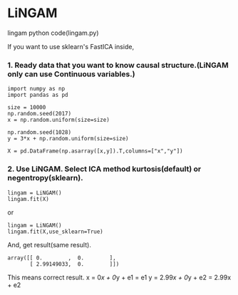 # LiNGAM
lingam python code(lingam.py)

If you want to use sklearn's FastICA inside,

### 1. Ready data that you want to know causal structure.(LiNGAM only can use Continuous variables.)

```python3
import numpy as np
import pandas as pd

size = 10000
np.random.seed(2017)
x = np.random.uniform(size=size)

np.random.seed(1028)
y = 3*x + np.random.uniform(size=size)

X = pd.DataFrame(np.asarray([x,y]).T,columns=["x","y"])
```

### 2. Use LiNGAM. Select ICA method kurtosis(default) or negentropy(sklearn).

```python3
lingam = LiNGAM()
lingam.fit(X)
```

or 

```python3
lingam = LiNGAM()
lingam.fit(X,use_sklearn=True)
```

And, get result(same result).

```result
array([[ 0.        ,  0.        ],
       [ 2.99149033,  0.        ]])
```      

This means correct result.
  x =    0*x + 0*y + e1 = e1
  y = 2.99*x + 0*y + e2 = 2.99x + e2
